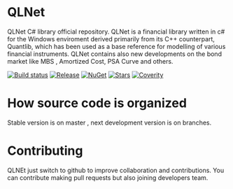QLNet
=====

QLNet C# library official repository.
QLNet is a financial library written in c# for the Windows enviroment derived primarily from its C++ counterpart, Quantlib, 
which has been used as a base reference for modelling of various financial instruments.
QLNet contains also new developments on the bond market like MBS , Amortized Cost, PSA Curve and others.

[![Build status](https://ci.appveyor.com/api/projects/status/iii1m7n3cdq3v5xm?svg=true)](https://ci.appveyor.com/project/amaggiulli/qlnet)
[![Release](https://img.shields.io/github/release/amaggiulli/qlnet.svg)](https://github.com/amaggiulli/qlnet/releases/latest)
[![NuGet](https://img.shields.io/nuget/dt/qlnet.svg)](http://nuget.org/packages/qlnet)
[![Stars](https://img.shields.io/github/stars/amaggiulli/qlnet.svg)](https://github.com/amaggiulli/qlnet/stargazers)
[![Coverity](https://scan.coverity.com/projects/7000/badge.svg)](https://scan.coverity.com/projects/amaggiulli-qlnet)

How source code is organized
=====
Stable version is on master , next development version is on branches.

Contributing
=====

QLNEt just switch to github to improve collaboration and contributions.
You can contribute making pull requests but also joining developers team.



 